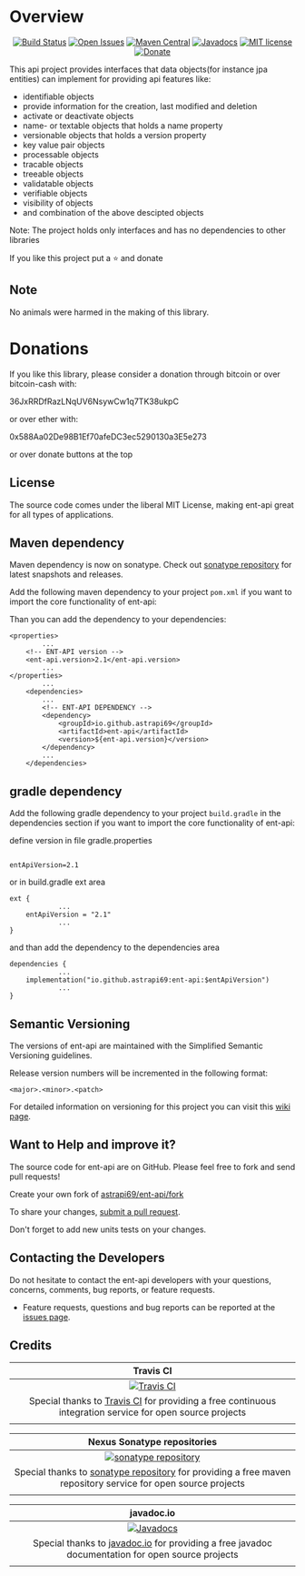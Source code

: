 # Overview

<div style="text-align: center">

[![Build Status](https://travis-ci.org/astrapi69/ent-api.svg?branch=master)](https://travis-ci.org/astrapi69/ent-api) 
[![Open Issues](https://img.shields.io/github/issues/astrapi69/ent-api.svg?style=flat)](https://github.com/astrapi69/ent-api/issues) 
[![Maven Central](https://maven-badges.herokuapp.com/maven-central/io.github.astrapi69/ent-api/badge.svg)](https://maven-badges.herokuapp.com/maven-central/io.github.astrapi69/ent-api)
[![Javadocs](http://www.javadoc.io/badge/io.github.astrapi69/ent-api.svg)](http://www.javadoc.io/doc/io.github.astrapi69/ent-api)
[![MIT license](http://img.shields.io/badge/license-MIT-brightgreen.svg?style=flat)](http://opensource.org/licenses/MIT)
[![Donate](https://img.shields.io/badge/donate-❤-ff2244.svg)](https://www.paypal.com/cgi-bin/webscr?cmd=_s-xclick&hosted_button_id=GVBTWLRAZ7HB8)

</div>

This api project provides interfaces that data objects(for instance jpa entities) can implement for providing api features like:

- identifiable objects
- provide information for the creation, last modified and deletion
- activate or deactivate objects
- name- or textable objects that holds a name property
- versionable objects that holds a version property
- key value pair objects
- processable objects
- tracable objects
- treeable objects
- validatable objects
- verifiable objects
- visibility of objects
- and combination of the above descipted objects 

Note: The project holds only interfaces and has no dependencies to other libraries

If you like this project put a ⭐ and donate

## Note

No animals were harmed in the making of this library.


# Donations

If you like this library, please consider a donation through bitcoin or over bitcoin-cash with:

36JxRRDfRazLNqUV6NsywCw1q7TK38ukpC

or over ether with:

0x588Aa02De98B1Ef70afeDC3ec5290130a3E5e273

or over donate buttons at the top

## License

The source code comes under the liberal MIT License, making ent-api great for all types of applications.

## Maven dependency

Maven dependency is now on sonatype.
Check out [sonatype repository](https://oss.sonatype.org/index.html#nexus-search;gav~io.github.astrapi69~ent-api~~~) for latest snapshots and releases.

Add the following maven dependency to your project `pom.xml` if you want to import the core functionality of ent-api:

Than you can add the dependency to your dependencies:


	<properties>
			...
		<!-- ENT-API version -->
		<ent-api.version>2.1</ent-api.version>
			...
	</properties>
			...
		<dependencies>
			...
			<!-- ENT-API DEPENDENCY -->
			<dependency>
				<groupId>io.github.astrapi69</groupId>
				<artifactId>ent-api</artifactId>
				<version>${ent-api.version}</version>
			</dependency>
			...
		</dependencies>

## gradle dependency

Add the following gradle dependency to your project `build.gradle` in the dependencies section if you want to import 
the core functionality of ent-api:

define version in file gradle.properties
```

entApiVersion=2.1
```

or in build.gradle ext area

```
ext {
			...
    entApiVersion = "2.1"
			...
}
```

and than add the dependency to the dependencies area

```
dependencies {
			...
	implementation("io.github.astrapi69:ent-api:$entApiVersion")
			...
}
```

## Semantic Versioning

The versions of ent-api are maintained with the Simplified Semantic Versioning guidelines.

Release version numbers will be incremented in the following format:

`<major>.<minor>.<patch>`

For detailed information on versioning for this project you can visit this [wiki page](https://github.com/lightblueseas/mvn-parent-projects/wiki/Simplified-Semantic-Versioning).

## Want to Help and improve it? ###

The source code for ent-api are on GitHub. Please feel free to fork and send pull requests!

Create your own fork of [astrapi69/ent-api/fork](https://github.com/astrapi69/ent-api/fork)

To share your changes, [submit a pull request](https://github.com/astrapi69/ent-api/pull/new/develop).

Don't forget to add new units tests on your changes.

## Contacting the Developers

Do not hesitate to contact the ent-api developers with your questions, concerns, comments, bug reports, or feature requests.
- Feature requests, questions and bug reports can be reported at the [issues page](https://github.com/astrapi69/ent-api/issues).

## Credits

|**Travis CI**|
|     :---:      |
|[![Travis CI](https://travis-ci.com/images/logos/TravisCI-Full-Color.png)](https://coveralls.io/github/astrapi69/ent-api?branch=master)|
|Special thanks to [Travis CI](https://travis-ci.org) for providing a free continuous integration service for open source projects|
|     <img width=1000/>     |

|**Nexus Sonatype repositories**|
|     :---:      |
|[![sonatype repository](https://img.shields.io/nexus/r/https/oss.sonatype.org/io.github.astrapi69/ent-api.svg?style=for-the-badge)](https://oss.sonatype.org/index.html#nexus-search;gav~io.github.astrapi69~ent-api~~~)|
|Special thanks to [sonatype repository](https://www.sonatype.com) for providing a free maven repository service for open source projects|
|     <img width=1000/>     |

|**javadoc.io**|
|     :---:      |
|[![Javadocs](http://www.javadoc.io/badge/io.github.astrapi69/ent-api.svg)](http://www.javadoc.io/doc/io.github.astrapi69/ent-api)|
|Special thanks to [javadoc.io](http://www.javadoc.io) for providing a free javadoc documentation for open source projects|
|     <img width=1000/>     |
